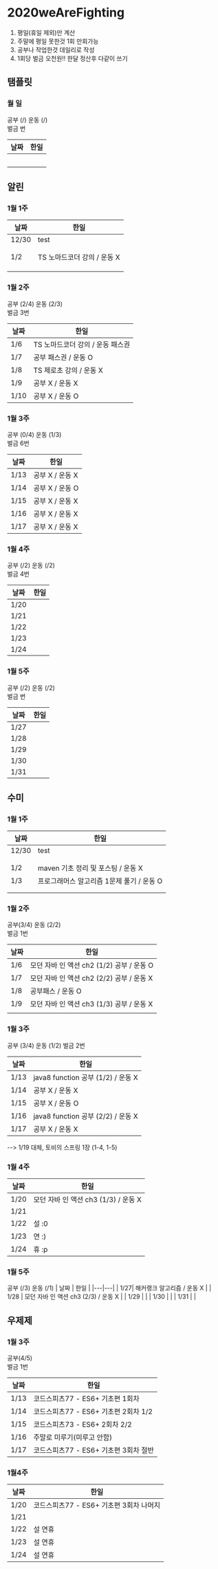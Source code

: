 # 2020weAreFighting

1. 평일(휴일 제외)만 계산
2. 주말에 평일 못한것 1회 만회가능
3. 공부나 작업한것 데일리로 작성
4. 1회당 벌금 오천원!! 한달 정산후 다같이 쓰기

## 탬플릿

### 월 일
공부 (/) 운동 (/)  
벌금 번  

| 날짜  | 한일  |
|---|---|
| | |
| | |
| | |
| | |
| | |

## 알린
### 1월 1주
| 날짜  | 한일  |
|---|---|
|  12/30 | test  |
|   |   |
|   |   |
|  1/2 | TS 노마드코더 강의 / 운동 X   |
|   |   |
|   |   |
|   |   |

### 1월 2주
공부 (2/4) 운동 (2/3)  
벌금 3번  

| 날짜  | 한일  |
|---|---|
|  1/6| TS 노마드코더 강의 / 운동 패스권  |
|  1/7 | 공부 패스권 / 운동 O   |
|  1/8 | TS 제로초 강의 / 운동 X   |
|  1/9 | 공부 X / 운동 X  |
|  1/10 | 공부 X / 운동 O  |

### 1월 3주
공부 (0/4) 운동 (1/3)  
벌금 6번  

| 날짜  | 한일  |
|---|---|
|  1/13|  공부 X / 운동 X  |
|  1/14| 공부 X / 운동 O |
|  1/15| 공부 X / 운동 X |
|  1/16 | 공부 X / 운동 X |
|  1/17 | 공부 X / 운동 X |

### 1월 4주
공부 (/2) 운동 (/2)  
벌금 4번  

| 날짜  | 한일  |
|---|---|
| 1/20 | |
| 1/21| |
| 1/22| |
| 1/23| |
| 1/24| |


### 1월 5주
공부 (/2) 운동 (/2)  
벌금 번  

| 날짜  | 한일  |
|---|---|
| 1/27 | |
| 1/28| |
| 1/29| |
| 1/30| |
| 1/31| |


## 수미
### 1월 1주
| 날짜  | 한일  |
|---|---|
|  12/30 | test  |
|   |   |
|   |   |
|  1/2 |  maven 기초 정리 및 포스팅 / 운동 X  |
|  1/3 |  프로그래머스 알고리즘 1문제 풀기 / 운동 O |
|   |   |
|   |   |

### 1월 2주
공부(3/4) 운동 (2/2)  
벌금 1번  

| 날짜  | 한일  |
|---|---|
|  1/6| 모던 자바 인 액션 ch2 (1/2) 공부 / 운동 O  |
|  1/7 | 모던 자바 인 액션 ch2 (2/2) 공부 / 운동 X  |
|  1/8 | 공부패스 / 운동 O  |
|  1/9 | 모던 자바 인 액션 ch3 (1/3) 공부 / 운동 X |
|   |   |

### 1월 3주  
공부 (3/4) 운동 (1/2)
벌금 2번

| 날짜  | 한일  |
|---|---|
|  1/13 | java8 function 공부 (1/2) / 운동 X  |
|  1/14 | 공부 X / 운동 X |
|  1/15 | 공부 X / 운동 O |
|  1/16 | java8 function 공부 (2/2) / 운동 X |
|  1/17 | 공부 X / 운동 X | 
--> 1/19 대체, 토비의 스프링 1장 (1-4, 1-5)

### 1월 4주  

| 날짜  | 한일  |
|---|---|
|  1/20 | 모던 자바 인 액션 ch3 (1/3) / 운동 X |
|  1/21 | |
|  1/22 | 설 :0|
|  1/23 | 연 :)|
|  1/24 | 휴 :p|

### 1월 5주  
공부 (/3) 운동 (/1)
| 날짜  | 한일  |
|---|---|
|  1/27| 해커랭크 알고리즘  / 운동 X |
|  1/28 | 모던 자바 인 액션 ch3 (2/3) / 운동 X |
|  1/29 | |
|  1/30 | |
|  1/31 | |

## 우제제


### 1월 3주
공부(4/5)  
벌금 1번

| 날짜  | 한일  |
|---|---|
|  1/13 | 코드스피츠77 - ES6+ 기초편 1회차  |
|  1/14 | 코드스피츠77 - ES6+ 기초편 2회차 1/2  |
|  1/15 | 코드스피츠73 - ES6+ 2회차 2/2 |
|  1/16 | 주말로 미루기(미루고 안함) |
|  1/17 | 코드스피츠77 - ES6+ 기초편 3회차 절반 |


### 1월4주

| 날짜  | 한일  |
|---|---|
|  1/20 | 코드스피츠77 - ES6+ 기초편 3회차 나머지  |
|  1/21 |  |
|  1/22 | 설 연휴 |
|  1/23 | 설 연휴 |
|  1/24 | 설 연휴 |
